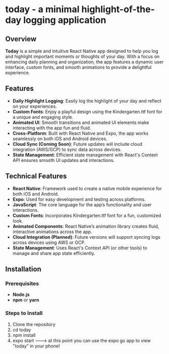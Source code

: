 # today - a minimal highlight-of-the-day logging application

## Overview  
**Today** is a simple and intuitive React Native app designed to help you log and highlight important moments or thoughts of your day. With a focus on enhancing daily planning and organization, the app features a dynamic user interface, custom fonts, and smooth animations to provide a delightful experience.

## Features  
- **Daily Highlight Logging**: Easily log the highlight of your day and reflect on your experiences.  
- **Custom Fonts**: Enjoy a playful design using the Kindergarten.ttf font for a unique and engaging style.  
- **Animated UI**: Smooth transitions and animated UI elements make interacting with the app fun and fluid.  
- **Cross-Platform**: Built with React Native and Expo, the app works seamlessly on both iOS and Android devices.  
- **Cloud Sync (Coming Soon)**: Future updates will include cloud integration (AWS/GCP) to sync data across devices.  
- **State Management**: Efficient state management with React's Context API ensures smooth UI updates and interactions.

## Technical Features  
- **React Native**: Framework used to create a native mobile experience for both iOS and Android.  
- **Expo**: Used for easy development and testing across platforms.  
- **JavaScript**: The core language for the app’s functionality and user interactions.  
- **Custom Fonts**: Incorporates Kindergarten.ttf font for a fun, customized look.  
- **Animated Components**: React Native’s animation library creates fluid, interactive animations across the app.  
- **Cloud Integration (Planned)**: Future versions will support syncing logs across devices using AWS or GCP.  
- **State Management**: Uses React's Context API (or other tools) to manage and share app state efficiently.

## Installation  

### Prerequisites  
- **Node.js**  
- **npm** or **yarn**  

### Steps to Install  

1. Clone the repository
2. cd today
3. npm install
4. expo start ---> at this point you can use the expo go app to view "today" in your phone!
